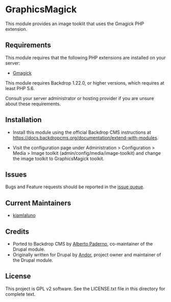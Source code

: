 # GraphicsMagick

This module provides an image tooklit that uses the Gmagick PHP extension.


## Requirements

This module requires that the following PHP extensions are installed on your
server:

- [Gmagick](https://www.php.net/manual/en/book.gmagick.php)

This module requires Backdrop 1.22.0, or higher versions, which requires at
least PHP 5.6.

Consult your server administrator or hosting provider if you are unsure about
these requirements.


## Installation

- Install this module using the official Backdrop CMS instructions at
  https://docs.backdropcms.org/documentation/extend-with-modules.

- Visit the configuration page under Administration > Configuration > Media >
  Image toolkit (admin/config/media/image-toolkit) and change the image toolkit
  to GraphicsMagick toolkit.


## Issues

Bugs and Feature requests should be reported in the [issue queue](https://github.com/backdrop-contrib/graphicsmagick/issues).


## Current Maintainers

- [kiamlaluno](https://github.com/kiamlaluno)


## Credits

- Ported to Backdrop CMS by [Alberto Paderno](https://www.drupal.org/u/apaderno),
  co-maintainer of the Drupal module.
- Originally written for Drupal by [Andor](https://www.drupal.org/u/Sweetchuck),
  project owner and maintainer of the Drupal module.


## License

This project is GPL v2 software.
See the LICENSE.txt file in this directory for complete text.
